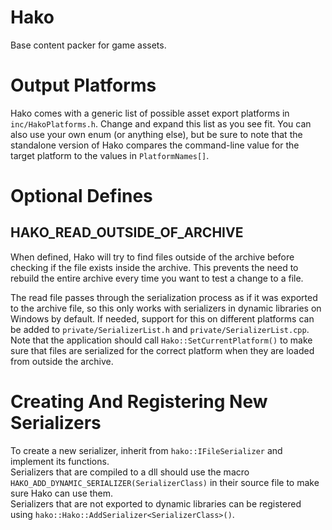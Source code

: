 # Hako
Base content packer for game assets.

# Output Platforms
Hako comes with a generic list of possible asset export platforms in `inc/HakoPlatforms.h`. Change and expand this list as you see fit.
You can also use your own enum (or anything else), but be sure to note that the standalone version of Hako compares the command-line value for the target platform to the values in `PlatformNames[]`.

# Optional Defines
## HAKO_READ_OUTSIDE_OF_ARCHIVE
When defined, Hako will try to find files outside of the archive before checking if the file exists inside the archive.
This prevents the need to rebuild the entire archive every time you want to test a change to a file.

The read file passes through the serialization process as if it was exported to the archive file, so this only works with serializers in dynamic libraries on Windows by default. If needed, support for this on different platforms can be added to `private/SerializerList.h` and `private/SerializerList.cpp`.
Note that the application should call `Hako::SetCurrentPlatform()` to make sure that files are serialized for the correct platform when they are loaded from outside the archive.

# Creating And Registering New Serializers
To create a new serializer, inherit from `hako::IFileSerializer` and implement its functions.  
Serializers that are compiled to a dll should use the macro `HAKO_ADD_DYNAMIC_SERIALIZER(SerializerClass)` in their source file to make sure Hako can use them.  
Serializers that are not exported to dynamic libraries can be registered using `hako::Hako::AddSerializer<SerializerClass>()`.
